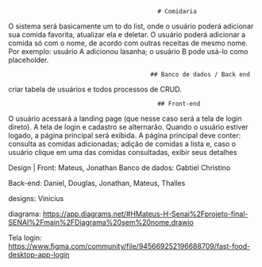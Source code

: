                                               # Comidaria 

O sistema será basicamente um to do list, onde o usuário poderá adicionar sua comida favorita, atualizar ela e deletar.
O usuário poderá adicionar a comida só com o nome, de acordo com outras receitas de mesmo nome. 
Por exemplo: usuário A adicionou lasanha; o usuário B pode usá-lo como placeholder.

                                            ## Banco de dados / Back end

criar tabela de usuários e todos processos de CRUD.

                                              ## Front-end

O usuário acessará a landing page (que nesse caso será a tela de login direto). A tela de login e cadastro se alternarão.
Quando o usuário estiver logado, a página principal será exibida. A página principal deve conter: consulta as comidas adicionadas; 
adição de comidas a lista e, caso o usuário clique em uma das comidas consultadas, exibir seus detalhes


Design | Front: Mateus, Jonathan
Banco de dados: Gabtiel Christino

Back-end: Daniel, Douglas, Jonathan, Mateus, Thalles

designs: Vinicius

diagrama: https://app.diagrams.net/#HMateus-H-Senai%2Fprojeto-final-SENAI%2Fmain%2FDiagrama%20sem%20nome.drawio

Tela login: https://www.figma.com/community/file/945669252196688709/fast-food-desktop-app-login
